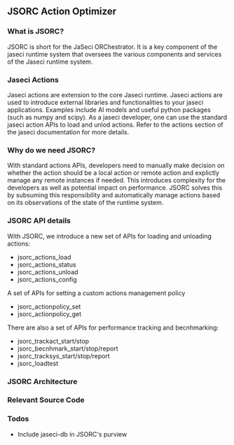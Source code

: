 ## JSORC Action Optimizer

### What is JSORC?
JSORC is short for the JaSeci ORChestrator.
It is a key component of the jaseci runtime system that oversees the various components and services of the Jaseci runtime system.

### Jaseci Actions
Jaseci actions are extension to the core Jaseci runtime.
Jaseci actions are used to introduce external libraries and functionalities to your jaseci applications.
Examples include AI models and useful python packages (such as numpy and scipy).
As a jaseci developer, one can use the standard jaseci action APIs to load and unlod actions.
Refer to the actions section of the jaseci documentation for more details.

### Why do we need JSORC?
With standard actions APIs, developers need to manually make decision on whether the action should be a local action or remote action and explictly manage any remote instances if needed.
This introduces complexity for the developers as well as potential impact on performance.
JSORC solves this by subsuming this responsibility and automatically manage actions based on its observations of the state of the runtime system.

### JSORC API details
With JSORC, we introduce a new set of APIs for loading and unloading actions:

- jsorc_actions_load
- jsorc_actions_status
- jsorc_actions_unload
- jsorc_actions_config

A set of APIs for setting a custom actions management policy

- jsorc_actionpolicy_set
- jsorc_actionpolicy_get

There are also a set of APIs for performance tracking and becnhmarking:

- jsorc_trackact_start/stop
- jsorc_becnhmark_start/stop/report
- jsorc_tracksys_start/stop/report
- jsorc_loadtest

### JSORC Architecture

### Relevant Source Code

### Todos
* Include jaseci-db in JSORC's purview